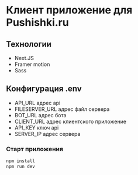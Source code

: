 # Клиент приложение для Pushishki.ru

## Технологии

- Next.JS
- Framer motion
- Sass

## Конфигурация .env

- API_URL адрес api
- FILESERVER_URL адрес файл сервера
- BOT_URL адрес бота
- CLIENT_URL адрес клиентского приложение
- API_KEY ключ api
- SERVER_IP адрес сервера

### Старт приложения

```bash
npm install 
npm run dev
```